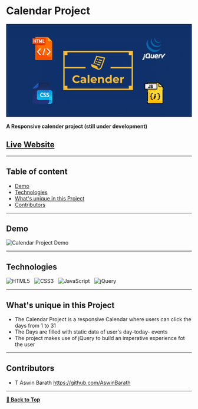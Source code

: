 # Calendar Project

<p>
<img src="assets/Calendar Project Cover Design.png" alt="Calendar Project Cover Design" />
</p>

<strong>A Responsive calender project (still under development)</strong>

## [Live Website](https://aswinbarath.github.io/calendar-project/)<br>

---

## Table of content

- [Demo](#Demo)
- [Technologies](#Technologies)
- [What's unique in this Project](#whats-unique-in-this-project)
- [Contributors](#Contributors)

---

## Demo

<p>
<img src="assets/Calendar Project Demo.gif" alt="Calendar Project Demo" />
</p>

---

## Technologies

![HTML5](https://img.shields.io/badge/HTML5-E34F26?style=for-the-badge&logo=html5&logoColor=white)
&nbsp;
![CSS3](https://img.shields.io/badge/CSS3-1572B6?style=for-the-badge&logo=css3&logoColor=white)
&nbsp;
![JavaScript](https://img.shields.io/badge/JavaScript-323330?style=for-the-badge&logo=javascript&logoColor=F7DF1E)
&nbsp;
![jQuery](https://img.shields.io/badge/jQuery-0769AD?style=for-the-badge&logo=jquery&logoColor=white)
&nbsp;

---

## What's unique in this Project

- The Calendar Project is a responsive Calendar where users can click the days from 1 to 31
- The Days are filled with static data of user's day-today- events
- The project makes use of jQuery to build an imperative experience fot the user

---

## Contributors

- T Aswin Barath <https://github.com/AswinBarath>

---

[**🔼 Back to Top**](#Cool-cursor)
